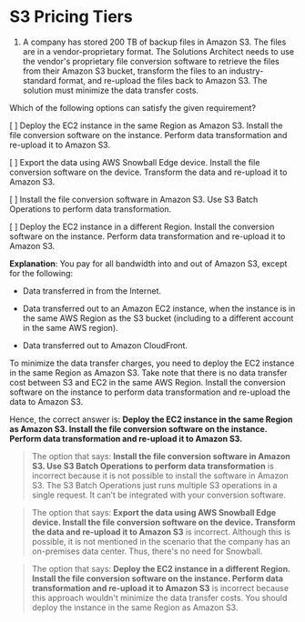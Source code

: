 # S3 Pricing Tiers

1. A company has stored 200 TB of backup files in Amazon S3. The files are in a vendor-proprietary format. The Solutions Architect needs to use the vendor's proprietary file conversion software to retrieve the files from their Amazon S3 bucket, transform the files to an industry-standard format, and re-upload the files back to Amazon S3. The solution must minimize the data transfer costs.

Which of the following options can satisfy the given requirement?

[ ] Deploy the EC2 instance in the same Region as Amazon S3. Install the file conversion software on the instance. Perform data transformation and re-upload it to Amazon S3.

[ ] Export the data using AWS Snowball Edge device. Install the file conversion software on the device. Transform the data and re-upload it to Amazon S3.

[ ] Install the file conversion software in Amazon S3. Use S3 Batch Operations to perform data transformation.

[ ] Deploy the EC2 instance in a different Region. Install the conversion software on the instance. Perform data transformation and re-upload it to Amazon S3.

**Explanation**: You pay for all bandwidth into and out of Amazon S3, except for the following:

* Data transferred in from the Internet.

* Data transferred out to an Amazon EC2 instance, when the instance is in the same AWS Region as the S3 bucket (including to a different account in the same AWS region).

* Data transferred out to Amazon CloudFront.

To minimize the data transfer charges, you need to deploy the EC2 instance in the same Region as Amazon S3. Take note that there is no data transfer cost between S3 and EC2 in the same AWS Region. Install the conversion software on the instance to perform data transformation and re-upload the data to Amazon S3.

Hence, the correct answer is: **Deploy the EC2 instance in the same Region as Amazon S3. Install the file conversion software on the instance. Perform data transformation and re-upload it to Amazon S3.**

> The option that says: **Install the file conversion software in Amazon S3. Use S3 Batch Operations to perform data transformation** is incorrect because it is not possible to install the software in Amazon S3. The S3 Batch Operations just runs multiple S3 operations in a single request. It can’t be integrated with your conversion software.

> The option that says: **Export the data using AWS Snowball Edge device. Install the file conversion software on the device. Transform the data and re-upload it to Amazon S3** is incorrect. Although this is possible, it is not mentioned in the scenario that the company has an on-premises data center. Thus, there's no need for Snowball.

> The option that says: **Deploy the EC2 instance in a different Region. Install the file conversion software on the instance. Perform data transformation and re-upload it to Amazon S3** is incorrect because this approach wouldn't minimize the data transfer costs. You should deploy the instance in the same Region as Amazon S3.

<br />
